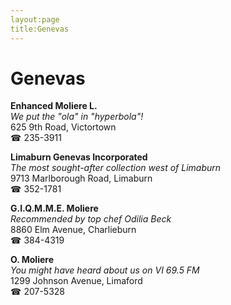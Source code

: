 ```yaml
---
layout:page
title:Genevas
---
```

# Genevas

**Enhanced Moliere L.**  
_We put the "ola" in "hyperbola"!_  
625 9th Road, Victortown  
☎ 235-3911



**Limaburn Genevas Incorporated**  
_The most sought-after collection west of Limaburn_  
9713 Marlborough Road, Limaburn  
☎ 352-1781



**G.I.Q.M.M.E. Moliere**  
_Recommended by top chef Odilia Beck_  
8860 Elm Avenue, Charlieburn  
☎ 384-4319



**O. Moliere**  
_You might have heard about us on VI 69.5 FM_  
1299 Johnson Avenue, Limaford  
☎ 207-5328



